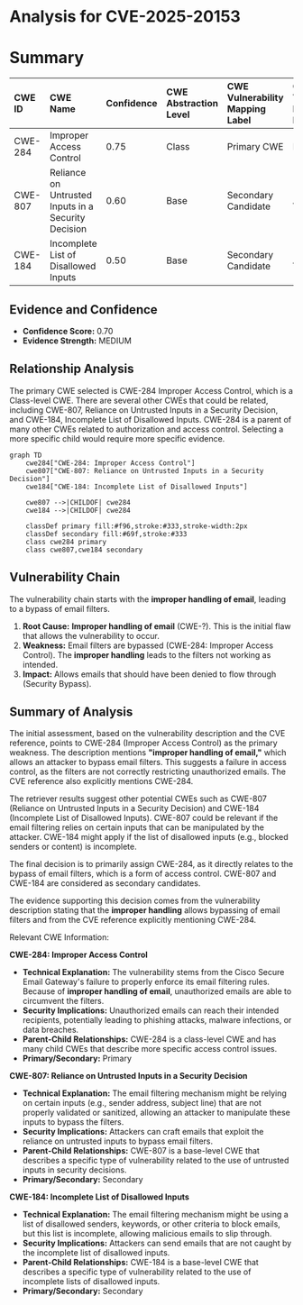 # Analysis for CVE-2025-20153

# Summary

| CWE ID  | CWE Name                                                                             | Confidence | CWE Abstraction Level | CWE Vulnerability Mapping Label | CWE-Vulnerability Mapping Notes |
| :-------- | :----------------------------------------------------------------------------------- | :--------- | :---------------------- | :------------------------------ | :------------------------------ |
| CWE-284   | Improper Access Control                                                              | 0.75       | Class                     | Primary CWE                     | Discouraged                     |
| CWE-807   | Reliance on Untrusted Inputs in a Security Decision                                | 0.60       | Base                      | Secondary Candidate             | Allowed                         |
| CWE-184   | Incomplete List of Disallowed Inputs                                                 | 0.50       | Base                      | Secondary Candidate             | Allowed                         |

## Evidence and Confidence

*   **Confidence Score:** 0.70
*   **Evidence Strength:** MEDIUM

## Relationship Analysis

The primary CWE selected is CWE-284 Improper Access Control, which is a Class-level CWE. There are several other CWEs that could be related, including CWE-807, Reliance on Untrusted Inputs in a Security Decision, and CWE-184, Incomplete List of Disallowed Inputs. CWE-284 is a parent of many other CWEs related to authorization and access control. Selecting a more specific child would require more specific evidence.

```mermaid
graph TD
    cwe284["CWE-284: Improper Access Control"]
    cwe807["CWE-807: Reliance on Untrusted Inputs in a Security Decision"]
    cwe184["CWE-184: Incomplete List of Disallowed Inputs"]

    cwe807 -->|CHILDOF| cwe284
    cwe184 -->|CHILDOF| cwe284

    classDef primary fill:#f96,stroke:#333,stroke-width:2px
    classDef secondary fill:#69f,stroke:#333
    class cwe284 primary
    class cwe807,cwe184 secondary
```

## Vulnerability Chain

The vulnerability chain starts with the **improper handling of email**, leading to a bypass of email filters.

1.  **Root Cause:** **Improper handling of email** (CWE-?). This is the initial flaw that allows the vulnerability to occur.
2.  **Weakness:** Email filters are bypassed (CWE-284: Improper Access Control). The **improper handling** leads to the filters not working as intended.
3.  **Impact:** Allows emails that should have been denied to flow through (Security Bypass).

## Summary of Analysis

The initial assessment, based on the vulnerability description and the CVE reference, points to CWE-284 (Improper Access Control) as the primary weakness. The description mentions **"improper handling of email,"** which allows an attacker to bypass email filters. This suggests a failure in access control, as the filters are not correctly restricting unauthorized emails. The CVE reference also explicitly mentions CWE-284.

The retriever results suggest other potential CWEs such as CWE-807 (Reliance on Untrusted Inputs in a Security Decision) and CWE-184 (Incomplete List of Disallowed Inputs). CWE-807 could be relevant if the email filtering relies on certain inputs that can be manipulated by the attacker. CWE-184 might apply if the list of disallowed inputs (e.g., blocked senders or content) is incomplete.

The final decision is to primarily assign CWE-284, as it directly relates to the bypass of email filters, which is a form of access control. CWE-807 and CWE-184 are considered as secondary candidates.

The evidence supporting this decision comes from the vulnerability description stating that the **improper handling** allows bypassing of email filters and from the CVE reference explicitly mentioning CWE-284.

Relevant CWE Information:

**CWE-284: Improper Access Control**

*   **Technical Explanation:** The vulnerability stems from the Cisco Secure Email Gateway's failure to properly enforce its email filtering rules. Because of **improper handling of email**, unauthorized emails are able to circumvent the filters.
*   **Security Implications:** Unauthorized emails can reach their intended recipients, potentially leading to phishing attacks, malware infections, or data breaches.
*   **Parent-Child Relationships:** CWE-284 is a class-level CWE and has many child CWEs that describe more specific access control issues.
*   **Primary/Secondary:** Primary

**CWE-807: Reliance on Untrusted Inputs in a Security Decision**

*   **Technical Explanation:** The email filtering mechanism might be relying on certain inputs (e.g., sender address, subject line) that are not properly validated or sanitized, allowing an attacker to manipulate these inputs to bypass the filters.
*   **Security Implications:** Attackers can craft emails that exploit the reliance on untrusted inputs to bypass email filters.
*   **Parent-Child Relationships:** CWE-807 is a base-level CWE that describes a specific type of vulnerability related to the use of untrusted inputs in security decisions.
*   **Primary/Secondary:** Secondary

**CWE-184: Incomplete List of Disallowed Inputs**

*   **Technical Explanation:** The email filtering mechanism might be using a list of disallowed senders, keywords, or other criteria to block emails, but this list is incomplete, allowing malicious emails to slip through.
*   **Security Implications:** Attackers can send emails that are not caught by the incomplete list of disallowed inputs.
*   **Parent-Child Relationships:** CWE-184 is a base-level CWE that describes a specific type of vulnerability related to the use of incomplete lists of disallowed inputs.
*   **Primary/Secondary:** Secondary
